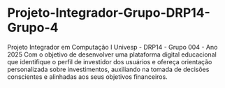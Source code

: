 # Projeto-Integrador-Grupo-DRP14-Grupo-4
Projeto Integrador em Computação I Univesp - DRP14 - Grupo 004 - Ano 2025
Com o objetivo de desenvolver uma plataforma digital educacional que identifique o perfil de investidor dos usuários e ofereça orientação personalizada sobre investimentos, auxiliando na tomada de decisões conscientes e alinhadas aos seus objetivos financeiros. 
